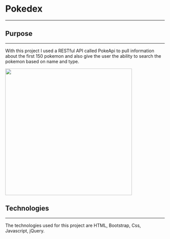 <h1>Pokedex</h1>
<hr>

<h2>Purpose</h2>
<hr>
<p>With this project I used a RESTful API called PokeApi to pull information about the first 150 pokemon and also give the user the ability to search the pokemon based on name and type.</p>

<img src="Pokedex.gif" width="400" alt=""/>

<h2>Technologies</h2>
<hr>
<p>The technologies used for this project are HTML, Bootstrap, Css, Javascript, jQuery.</p>